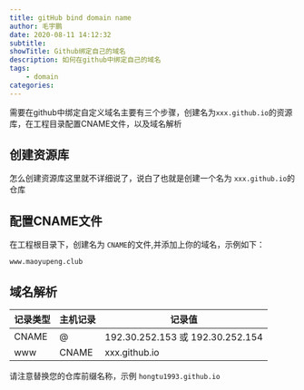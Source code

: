 ```yaml
---
title: gitHub bind domain name
author: 毛宇鹏
date: 2020-08-11 14:12:32
subtitle:
showTitle: Github绑定自己的域名
description: 如何在github中绑定自己的域名
tags:
    - domain
categories:
---
```


需要在github中绑定自定义域名主要有三个步骤，创建名为`xxx.github.io`的资源库，在工程目录配置CNAME文件，以及域名解析

## 创建资源库

怎么创建资源库这里就不详细说了，说白了也就是创建一个名为 `xxx.github.io`的仓库

## 配置CNAME文件

在工程根目录下，创建名为 `CNAME`的文件,并添加上你的域名，示例如下：

```text
www.maoyupeng.club
```

## 域名解析

| 记录类型 | 主机记录 | 记录值 |
|-------|------|------|
| CNAME | @ | 192.30.252.153 或 192.30.252.154 |
| www | CNAME | xxx.github.io |

请注意替换您的仓库前缀名称，示例 `hongtu1993.github.io`


